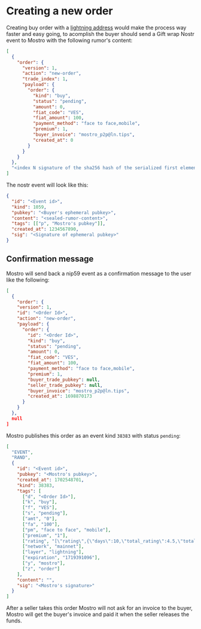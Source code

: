# Creating a new order

Creating buy order with a [lightning address](https://github.com/andrerfneves/lightning-address) would make the process way faster and easy going, to acomplish the buyer should send a Gift wrap Nostr event to Mostro with the following rumor's content:

```json
[
  {
    "order": {
      "version": 1,
      "action": "new-order",
      "trade_index": 1,
      "payload": {
        "order": {
          "kind": "buy",
          "status": "pending",
          "amount": 0,
          "fiat_code": "VES",
          "fiat_amount": 100,
          "payment_method": "face to face,mobile",
          "premium": 1,
          "buyer_invoice": "mostro_p2p@ln.tips",
          "created_at": 0
        }
      }
    }
  },
  "<index N signature of the sha256 hash of the serialized first element of content>"
]
```

The nostr event will look like this:

```json
{
  "id": "<Event id>",
  "kind": 1059,
  "pubkey": "<Buyer's ephemeral pubkey>",
  "content": "<sealed-rumor-content>",
  "tags": [["p", "Mostro's pubkey"]],
  "created_at": 1234567890,
  "sig": "<Signature of ephemeral pubkey>"
}
```

## Confirmation message

Mostro will send back a nip59 event as a confirmation message to the user like the following:

```json
[
  {
    "order": {
    "version": 1,
    "id": "<Order Id>",
    "action": "new-order",
    "payload": {
      "order": {
        "id": "<Order Id>",
        "kind": "buy",
        "status": "pending",
        "amount": 0,
        "fiat_code": "VES",
        "fiat_amount": 100,
        "payment_method": "face to face,mobile",
        "premium": 1,
        "buyer_trade_pubkey": null,
        "seller_trade_pubkey": null,
        "buyer_invoice": "mostro_p2p@ln.tips",
        "created_at": 1698870173
      }
    }
  },
  null
]
```

Mostro publishes this order as an event kind `38383` with status `pending`:

```json
[
  "EVENT",
  "RAND",
  {
    "id": "<Event id>",
    "pubkey": "<Mostro's pubkey>",
    "created_at": 1702548701,
    "kind": 38383,
    "tags": [
      ["d", "<Order Id>"],
      ["k", "buy"],
      ["f", "VES"],
      ["s", "pending"],
      ["amt", "0"],
      ["fa", "100"],
      ["pm", "face to face", "mobile"],
      ["premium", "1"],
      ["rating", "[\"rating\",{\"days\":10,\"total_rating\":4.5,\"total_reviews\":7}]"],
      ["network", "mainnet"],
      ["layer", "lightning"],
      ["expiration", "1719391096"],
      ["y", "mostro"],
      ["z", "order"]
    ],
    "content": "",
    "sig": "<Mostro's signature>"
  }
]
```

After a seller takes this order Mostro will not ask for an invoice to the buyer, Mostro will get the buyer's invoice and paid it when the seller releases the funds.
